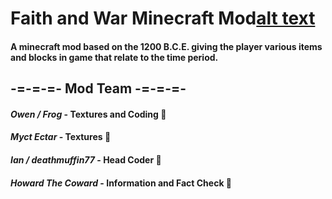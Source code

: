 # **Faith and War Minecraft Mod**[alt text](https://media.discordapp.net/attachments/462228235170873365/507594932815396864/Logo_1.png?width=462&height=474 "Mod Logo")


#### A minecraft mod based on the 1200 B.C.E. giving the player various items and blocks in game that relate to the time period.

## -=-=-=- Mod Team -=-=-=-
#### *Owen / Frog* - Textures and Coding :blue_heart:
#### *Myct Ectar* - Textures :green_heart:	
#### *Ian / deathmuffin77* - Head Coder :purple_heart:	
#### *Howard The Coward* - Information and Fact Check :yellow_heart:	


